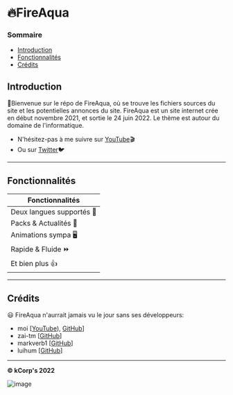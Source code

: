 # :fire:FireAqua 

### Sommaire
* [Introduction](#introduction)
* [Fonctionnalités](#fonctionnalités)
* [Crédits](#crédits)

## Introduction
:wave:Bienvenue sur le répo de FireAqua, où se trouve les fichiers sources du site et les potentielles annonces du site. FireAqua est un site internet crée en début novembre 2021, et sortie le 24 juin 2022. Le thème est autour du domaine de l'informatique.
* N'hésitez-pas à me suivre sur [YouTube](https://www.youtube.com/channel/UCCPSET9zTIvoaK-WwoAe-Gw):clapper:
* Ou sur [Twitter](https://twitter.com/KevFR2):bird:

<hr>

## Fonctionnalités

Fonctionnalités |
------------ | 
Deux langues supportés 🚩 | 
Packs & Actualités 📰 |
Animations sympa 🖥️ | 
Rapide & Fluide :fast_forward:| 
Et bien plus 👍 | 

<hr>

## Crédits
:smiley: FireAqua n'aurrait jamais vu le jour sans ses développeurs:
* moi [[YouTube](https://www.youtube.com/channel/UCCPSET9zTIvoaK-WwoAe-Gw)), [GitHub](https://github.com/KevFR8)]
* zai-tm [[GitHub](https://github.com/zai-tm)]
* markverb1 [[GitHub](https://github.com/markverb1)]
* luihum [[GitHub](https://github.com/luihum)]

<hr>

**© kCorp's 2022**

![image](https://user-images.githubusercontent.com/70813133/175997676-efcaa3f2-2da5-47c6-9136-9ef75d772680.png)
